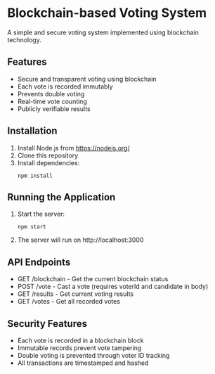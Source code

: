 # Blockchain-based Voting System

A simple and secure voting system implemented using blockchain technology.

## Features

- Secure and transparent voting using blockchain
- Each vote is recorded immutably
- Prevents double voting
- Real-time vote counting
- Publicly verifiable results

## Installation

1. Install Node.js from https://nodejs.org/
2. Clone this repository
3. Install dependencies:
   ```
   npm install
   ```

## Running the Application

1. Start the server:
   ```
   npm start
   ```
2. The server will run on http://localhost:3000

## API Endpoints

- GET /blockchain - Get the current blockchain status
- POST /vote - Cast a vote (requires voterId and candidate in body)
- GET /results - Get current voting results
- GET /votes - Get all recorded votes

## Security Features

- Each vote is recorded in a blockchain block
- Immutable records prevent vote tampering
- Double voting is prevented through voter ID tracking
- All transactions are timestamped and hashed
